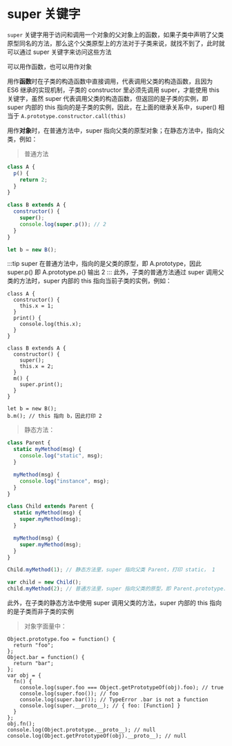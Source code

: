 # super 关键字

`super` 关键字用于访问和调用一个对象的父对象上的函数，如果子类中声明了父类原型同名的方法，那么这个父类原型上的方法对于子类来说，就找不到了，此时就可以通过 super 关键字来访问这些方法

可以用作函数，也可以用作对象

用作**函数**时在子类的构造函数中直接调用，代表调用父类的构造函数，且因为 ES6 继承的实现机制，子类的 constructor 里必须先调用 super，才能使用 this 关键字，虽然 super 代表调用父类的构造函数，但返回的是子类的实例，即 super 内部的 this 指向的是子类的实例，因此，在上面的继承关系中，super() 相当于 `A.prototype.constructor.call(this)`

用作**对象**时，在普通方法中，super 指向父类的原型对象；在静态方法中，指向父类，例如：

> 普通方法

```js
class A {
  p() {
    return 2;
  }
}

class B extends A {
  constructor() {
    super();
    console.log(super.p()); // 2
  }
}

let b = new B();
```

:::tip
super 在普通方法中，指向的是父类的原型，即 A.prototype，因此 super.p() 即 A.prototype.p() 输出 2
:::
此外，子类的普通方法通过 super 调用父类的方法时，super 内部的 this 指向当前子类的实例，例如：

```js{21}
class A {
  constructor() {
    this.x = 1;
  }
  print() {
    console.log(this.x);
  }
}

class B extends A {
  constructor() {
    super();
    this.x = 2;
  }
  m() {
    super.print();
  }
}

let b = new B();
b.m(); // this 指向 b，因此打印 2
```

> 静态方法：

```js
class Parent {
  static myMethod(msg) {
    console.log("static", msg);
  }

  myMethod(msg) {
    console.log("instance", msg);
  }
}

class Child extends Parent {
  static myMethod(msg) {
    super.myMethod(msg);
  }

  myMethod(msg) {
    super.myMethod(msg);
  }
}

Child.myMethod(1); // 静态方法里，super 指向父类 Parent，打印 static， 1

var child = new Child();
child.myMethod(2); // 普通方法里，super 指向父类的原型，即 Parent.prototype.myMethod(2)，打印 instance, 2
```

此外，在子类的静态方法中使用 super 调用父类的方法，super 内部的 this 指向的是子类而非子类的实例

> 对象字面量中：

```js{12}
Object.prototype.foo = function() {
  return "foo";
};
Object.bar = function() {
  return "bar";
};
var obj = {
  fn() {
    console.log(super.foo === Object.getPrototypeOf(obj).foo); // true
    console.log(super.foo()); // foo
    console.log(super.bar()); // TypeError .bar is not a function
    console.log(super.__proto__); // { foo: [Function] }
  }
};
obj.fn();
console.log(Object.prototype.__proto__); // null
console.log(Object.getPrototypeOf(obj).__proto__); // null
```
